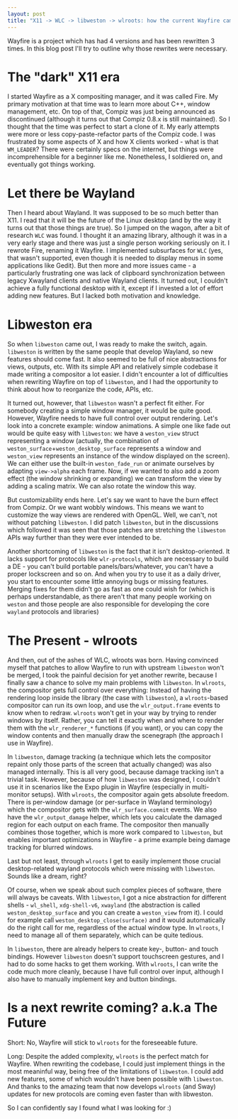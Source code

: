 ```yaml
---
layout: post
title: "X11 -> WLC -> libweston -> wlroots: how the current Wayfire came to be"
---
```


Wayfire is a project which has had 4 versions and has been rewritten 3 times. In this blog post I'll try to outline why those rewrites were necessary.

# The "dark" X11 era

I started Wayfire as a X compositing manager, and it was called Fire. My primary motivation at that time was to learn more about C++, window management, etc. On top of that, Compiz was just being announced as discontinued (although it turns out that Compiz 0.8.x is still maintained). So I thought that the time was perfect to start a clone of it. My early attempts were more or less copy-paste-refactor parts of the Compiz code. I was frustrated by some aspects of X and how X clients worked - what is that `WM_LEADER`? There were certainly specs on the internet, but things were incomprehensible for a beginner like me. Nonetheless, I soldiered on, and eventually got things working.

# Let there be Wayland

Then I heard about Wayland. It was supposed to be so much better than X11. I read that it will be the future of the Linux desktop (and by the way it turns out that those things are true). So I jumped on the wagon, after a bit of research `WLC` was found. I thought it an amazing library, although it was in a very early stage and there was just a single person working seriously on it. I rewrote Fire, renaming it Wayfire. I implemented subsurfaces for `WLC` (yes, that wasn't supported, even though it is needed to display menus in some applications like Gedit). But then more and more issues came - a particularly frustrating one was lack of clipboard synchronization between legacy Xwayland clients and native Wayland clients. It turned out, I couldn't achieve a fully functional desktop with it, except if I invested a lot of effort adding new features. But I lacked both motivation and knowledge.

# Libweston era

So when `libweston` came out, I was ready to make the switch, again. `libweston` is written by the same people that develop Wayland, so new features should come fast. It also seemed to be full of nice abstractions for views, outputs, etc. With its simple API and relatively simple codebase it made writing a compositor a lot easier. I didn't encounter a lot of difficulties when rewriting Wayfire on top of `libweston`, and I had the opportunity to think about how to reorganize the code, APIs, etc.

It turned out, however, that `libweston` wasn't a perfect fit either. For somebody creating a simple window manager, it would be quite good. However, Wayfire needs to have full control over output rendering. Let's look into a concrete example: window animations. A simple one like fade out would be quite easy with `libweston`: we have a `weston_view` struct representing a window (actually, the combination of `weston_surface`+`weston_desktop_surface` represents a window and `weston_view` represents an instance of the window displayed on the screen). We can either use the built-in `weston_fade_run` or animate ourselves by adapting `view->alpha` each frame. Now, if we wanted to also add a zoom effect (the window shrinking or expanding) we can transform the view by adding a scaling matrix. We can also rotate the window this way.

But customizability ends here. Let's say we want to have the burn effect from Compiz. Or we want wobbly windows. This means we want to customize the way views are rendered with OpenGL. Well, we can't, not without patching `libweston`. I did patch `libweston`, but in the discussions which followed it was seen that those patches are stretching the `libweston` APIs way further than they were ever intended to be.

Another shortcoming of `libweston` is the fact that it isn't desktop-oriented. It lacks support for protocols like `wlr-protocols`, which are necessary to build a DE - you can't build portable panels/bars/whatever, you can't have a proper lockscreen and so on. And when you try to use it as a daily driver, you start to encounter some little annoying bugs or missing features. Merging fixes for them didn't go as fast as one could wish for (which is perhaps understandable, as there aren't that many people working on `weston` and those people are also responsible for developing the core `wayland` protocols and libraries)

# The Present - wlroots

And then, out of the ashes of WLC, wlroots was born. Having convinced myself that patches to allow Wayfire to run with upstream `libweston` won't be merged, I took the painful decision for yet another rewrite, because I finally saw a chance to solve my main problems with `libweston`. In `wlroots`, the compositor gets full control over everything: Instead of having the rendering loop inside the library (the case with `libweston`), a `wlroots`-based compositor can run its own loop, and use the `wlr_output.frame` events to know when to redraw. `wlroots` won't get in your way by trying to render windows by itself. Rather, you can tell it exactly when and where to render them with the `wlr_renderer_*` functions (if you want), or you can copy the window contents and then manually draw the scenegraph (the approach I use in Wayfire).

In `libweston`, damage tracking (a technique which lets the compositor repaint only those parts of the screen that actually changed) was also managed internally. This is all very good, because damage tracking isn't a trivial task. However, because of how `libweston` was designed, I couldn't use it in scenarios like the Expo plugin in Wayfire (especially in multi-monitor setups). With `wlroots`, the compositor again gets absolute freedom. There is per-window damage (or per-surface in Wayland terminology) which the compositor gets with the `wlr_surface.commit` events. We also have the `wlr_output_damage` helper, which lets you calculate the damaged region for each output on each frame. The compositor then manually combines those together, which is more work compared to `libweston`, but enables important optimizations in Wayfire - a prime example being damage tracking for blurred windows.

Last but not least, through `wlroots` I get to easily implement those crucial desktop-related wayland protocols which were missing with `libweston`. Sounds like a dream, right?

Of course, when we speak about such complex pieces of software, there will always be caveats. With `libweston`, I got a nice abstraction for different shells - `wl_shell`, `xdg-shell-v6`, `xwayland` (the abstraction is called `weston_desktop_surface` and you can create a `weston_view` from it). I could for example call `weston_desktop_close(surface)` and it would automatically do the right call for me, regardless of the actual window type. In `wlroots`, I need to manage all of them separately, which can be quite tedious.

In `libweston`, there are already helpers to create key-, button- and touch bindings. However `libweston` doesn't support touchscreen gestures, and I had to do some hacks to get them working. With `wlroots`, I can write the code much more cleanly, because I have full control over input, although I also have to manually implement key and button bindings.

# Is a next rewrite coming? a.k.a The Future

Short: No, Wayfire will stick to `wlroots` for the foreseeable future.

Long: Despite the added complexity, `wlroots` is the perfect match for Wayfire. When rewriting the codebase, I could just implement things in the most meaninful way, being free of the limitations of `libweston`. I could add new features, some of which wouldn't have been possible with `libweston`. And thanks to the amazing team that now develops `wlroots` (and Sway) updates for new protocols are coming even faster than with libweston.

So I can confidently say I found what I was looking for :)
